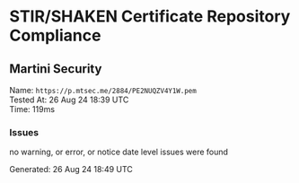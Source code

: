 # STIR/SHAKEN Certificate Repository Compliance

## Martini Security

Name: `https://p.mtsec.me/2884/PE2NUQZV4Y1W.pem`\
Tested At: 26 Aug 24 18:39 UTC\
Time: 119ms

### Issues

no warning, or error, or notice date level issues were found

Generated: 26 Aug 24 18:49 UTC